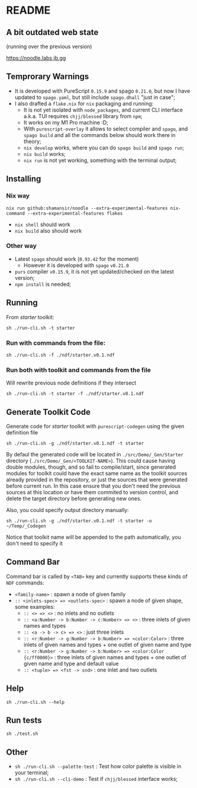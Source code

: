 # README

## A bit outdated web state

(running over the previous version)

https://noodle.labs.jb.gg

## Temprorary Warnings

* It is developed with PureScript `0.15.9` and spago `0.21.0`, but now I have updated to `spago.yaml`, but still include `spago.dhall` "just in case";
* I also drafted a `flake.nix` for `nix` packaging and running:
  * It is not yet isolated with `node_packages`, and current CLI interface a.k.a. TUI requires `chjj/blessed` library from `npm`;
  * It works on my M1 Pro machine :D;
  * With `purescript-overlay` it allows to select compiler and `spago`, and `spago build` and all the commands below should work there in theory;
  * `nix develop` works, where you can do `spago build` and `spago run`;
  * `nix build` works;
  * `nix run` is not yet working, something with the terminal output;

## Installing

### Nix way

`nix run github:shamansir/noodle --extra-experimental-features nix-command --extra-experimental-features flakes`

* `nix shell` should work
* `nix build` also should work

### Other way

* Latest `spago` should work (`0.93.42` for the moment)
  * However it is developed with `spago` `v0.21.0`
* `purs` compiler `v0.15.9`, it is not yet updated/checked on the latest version;
* `npm install` is needed;

## Running

From _starter_ toolkit:

`sh ./run-cli.sh -t starter`

### Run with commands from the file:

`sh ./run-cli.sh -f ./ndf/starter.v0.1.ndf`

### Run both with toolkit and commands from the file

Will rewrite previous node definitions if they intersect

`sh ./run-cli.sh -t starter -f ./ndf/starter.v0.1.ndf`

## Generate Toolkit Code

Generate code for _starter_ toolkit with `purescript-codegen` using the given definition file

`sh ./run-cli.sh -g ./ndf/starter.v0.1.ndf -t starter`

By defaul the generated code will be located in `./src/Demo/_Gen/Starter` directory (`./src/Demo/_Gen/<TOOLKIT-NAME>`). This could cause having double modules, though, and so fail to compile/start, since generated modules for toolkit could have the exact same name as the toolkit sources already provided in the repository, or just the sources that were generated before current run. In this case ensure that you don't need the previous sources at this location or have them commited to version control, and delete the target directory before generating new ones.

Also, you could specify output directory manually:

`sh ./run-cli.sh -g ./ndf/starter.v0.1.ndf -t starter -o ~/Temp/_Codegen`

Notice that toolkit name will be appended to the path automatically, you don't need to specify it

## Command Bar

Command bar is called by `<TAB>` key and currently supports these kinds of `NDF` commands:

* `<family-name>` : spawn a node of given family
* `:: <inlets-spec> => <outlets-spec>` : spawn a node of given shape, some examples:
  * `:: <> => <>` : no inlets and no outlets
  * `:: <a:Number -> b:Number -> c:Number> => <>` : three inlets of given names and types
  * `:: <a -> b -> c> => <>` : just three inlets
  * `:: <r:Number -> g:Number -> b:Number> => <color:Color>` :  three inlets of given names and types + one outlet of given name and type
  * `:: <r:Number -> g:Number -> b:Number> => <color:Color {c/ff0000}>` :  three inlets of given names and types + one outlet of given name and type and default value
  * `:: <tuple> => <fst -> snd>` : one inlet and two outlets

## Help

`sh ./run-cli.sh --help`

## Run tests

`sh ./test.sh`

## Other

* `sh ./run-cli.sh --palette-test` : Test how color palette is visible in your terminal;
* `sh ./run-cli.sh --cli-demo` : Test if `chjj/blessed` interface works;